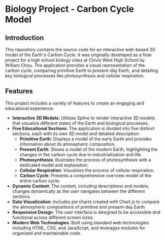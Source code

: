 # Biology Project - Carbon Cycle Model

## Introduction

This repository contains the source code for an interactive web-based 3D model of the Earth's Carbon Cycle. It was originally developed as a final project for a high school biology class at Clovis West High School by William Chou. The application provides a visual representation of the carbon cycle, comparing primitive Earth to present-day Earth, and detailing key biological processes like photosynthesis and cellular respiration.

## Features

This project includes a variety of features to create an engaging and educational experience:

*   **Interactive 3D Models**: Utilizes Spline to render interactive 3D models that visualize different states of the Earth and biological processes.
*   **Five Educational Sections**: The application is divided into five distinct sections, each with its own 3D model and detailed description:
    *   **Primitive Earth**: Displays a model of the early Earth and provides information about its atmospheric composition.
    *   **Present Earth**: Shows a model of the modern Earth, highlighting the changes in the carbon cycle due to industrialization and life.
    *   **Photosynthesis**: Illustrates the process of photosynthesis with a dedicated model and explanation.
    *   **Cellular Respiration**: Visualizes the process of cellular respiration.
    *   **Carbon Cycle**: Presents a comprehensive overview model of the entire carbon cycle.
*   **Dynamic Content**: The content, including descriptions and models, changes dynamically as the user navigates between the different sections.
*   **Data Visualization**: Includes pie charts created with Chart.js to compare the atmospheric compositions of primitive and present-day Earth.
*   **Responsive Design**: The user interface is designed to be accessible and functional across different screen sizes.
*   **Modern Web Technologies**: Built using standard web technologies including HTML, CSS, and JavaScript, and leverages modules for organized and maintainable code.